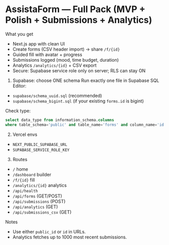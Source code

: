 # AssistaForm — Full Pack (MVP + Polish + Submissions + Analytics)

What you get
- Next.js app with clean UI
- Create forms (CSV header import) → share `/f/{id}`
- Guided fill with avatar + progress
- Submissions logged (mood, time budget, duration)
- Analytics `/analytics/{id}` + CSV export
- Secure: Supabase service role only on server; RLS can stay ON

1) Supabase: choose ONE schema
Run exactly one file in Supabase SQL Editor:
- `supabase/schema_uuid.sql` (recommended)
- `supabase/schema_bigint.sql` (if your existing `forms.id` is bigint)

Check type:
```sql
select data_type from information_schema.columns
where table_schema='public' and table_name='forms' and column_name='id';
```

2) Vercel envs
- `NEXT_PUBLIC_SUPABASE_URL`
- `SUPABASE_SERVICE_ROLE_KEY`

3) Routes
- `/` home
- `/dashboard` builder
- `/f/{id}` fill
- `/analytics/{id}` analytics
- `/api/health`
- `/api/forms` (GET/POST)
- `/api/submissions` (POST)
- `/api/analytics` (GET)
- `/api/submissions_csv` (GET)

Notes
- Use either `public_id` or `id` in URLs.
- Analytics fetches up to 1000 most recent submissions.
